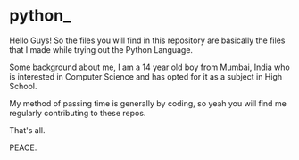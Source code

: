 # python_

Hello Guys! So the files you will find in this repository are basically the files that I made while trying out the Python Language.

Some background about me, I am a 14 year old boy from Mumbai, India who is interested in Computer Science and
has opted for it as a subject in High School.

My method of passing time is generally by coding, so yeah you will find me regularly contributing to these repos.

That's all.

PEACE.
